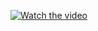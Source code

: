 [![Watch the video](https://img.youtube.com/vi/qKFuQakKlDU/0.jpg)](https://www.youtube.com/watch?v=qKFuQakKlDU)
